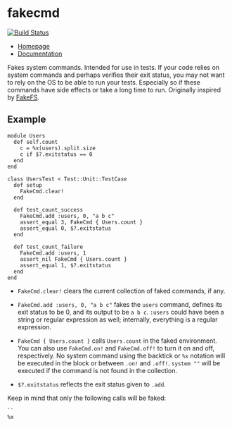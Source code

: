 fakecmd
=======

[![Build Status](https://secure.travis-ci.org/blom/fakecmd.png)](https://travis-ci.org/blom/fakecmd)

* [Homepage](https://github.com/blom/fakecmd)
* [Documentation](http://rubydoc.info/gems/fakecmd)

Fakes system commands. Intended for use in tests. If your code relies on system
commands and perhaps verifies their exit status, you may not want to rely on
the OS to be able to run your tests. Especially so if these commands have side
effects or take a long time to run. Originally inspired by
[FakeFS](https://github.com/defunkt/fakefs).

Example
-------

    module Users
      def self.count
        c = %x(users).split.size
        c if $?.exitstatus == 0
      end
    end

    class UsersTest < Test::Unit::TestCase
      def setup
        FakeCmd.clear!
      end

      def test_count_success
        FakeCmd.add :users, 0, "a b c"
        assert_equal 3, FakeCmd { Users.count }
        assert_equal 0, $?.exitstatus
      end

      def test_count_failure
        FakeCmd.add :users, 1
        assert_nil FakeCmd { Users.count }
        assert_equal 1, $?.exitstatus
      end
    end

* `FakeCmd.clear!` clears the current collection of faked commands, if any.

* `FakeCmd.add :users, 0, "a b c"` fakes the `users` command, defines its exit
  status to be 0, and its output to be `a b c`. `:users` could have been a
  string or regular expression as well; internally, everything is a regular
  expression.

* `FakeCmd { Users.count }` calls `Users.count` in the faked environment. You
  can also use `FakeCmd.on!` and `FakeCmd.off!` to turn it on and off,
  respectively. No system command using the backtick or `%x` notation will be
  executed in the block or between `.on!` and `.off!`. `system ""` will be
  executed if the command is not found in the collection.

* `$?.exitstatus` reflects the exit status given to `.add`.

Keep in mind that only the following calls will be faked:

    ``
    %x
